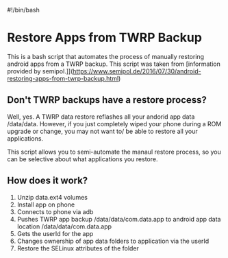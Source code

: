 #!/bin/bash

# Restore Apps from TWRP Backup

This is a bash script that automates the process of manually restoring android apps from a TWRP backup.
This script was taken from [information provided by semipol.]](https://www.semipol.de/2016/07/30/android-restoring-apps-from-twrp-backup.html)

## Don't TWRP backups have a restore process?

Well, yes. A TWRP data restore reflashes all your andorid app data /data/data. However, if you just completely wiped your phone during a ROM upgrade or change, you may not want to/ be able to restore all your applications.

This script allows you to semi-automate the manaul restore process, so you can be selective about what applications you restore.

## How does it work?

1. Unzip data.ext4 volumes
2. Install app on phone
3. Connects to phone via adb
4. Pushes TWRP app backup /data/data/com.data.app to android app data location /data/data/com.data.app
5. Gets the userId for the app
6. Changes ownership of app data folders to application via the userId
7. Restore the SELinux attributes of the folder